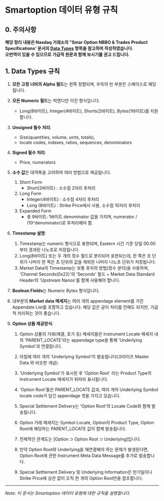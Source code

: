 # Smartoption 데이터 유형 규칙
## 0. 주의사항
__해당 정리 내용은 Nasdaq 거래소의 "Smar Option NBBO & Trades Product Specifications' 문서의 <u>Data Types</u> 항목을 참고하여 작성하였습니다.  
오번역이 있을 수 있으므로 가급적 원문과 함께 보시기를 권고 드립니다.__

## 1. Data Types 규칙
1. **모든 고정 너비의 Alpha 필드**는 왼쪽 정렬되며, 우측의 빈 부분은 스페이스로 패딩됩니다.

2. **모든 Numeric 필드**는 빅엔디안 이진 형식입니다.
   - Long(8바이트), Integer(4바이트), Shorts(2바이트), Bytes(1바이트)를 지원합니다.
3. **Unsigned 필수 처리**:
   - Size(quantities, volume, uints, totals),
   - locate codes, indexes, ratios, sequences, denominators

4. **Signed 필수 처리**:
   - Price, numerators
5. **소수 값**은 대역폭을 고려하여 여러 방법으로 제공됩니다.
   1) Short Form 
      - Short(2바이트) : 소수점 2자리 후처리
   2) Long Form  
      - Integer(4바이트) : 소수점 4자리 후처리
      - Long (8바이트) : Strike Price에서 사용, 소수점 10자리 후처리
   3) Expanded Form 
      - 총 9바이트: 1바이트 denominator 값을 가지며, numerator / (10^denominator)로 후처리해야 함.
      
6. **Timestamp 설명**:
   1) Timestamp는 numeric 형식으로 표현되며, Eastern 시간 기준 당일 00:00부터 경과된 나노초로 저장됩니다.
   2) Long(8바이트) 또는 두 개의 정수 필드로 분리되어 표현되는데, 한 쪽은 초 단위가 나머지 한 쪽은 초 단위의 값을 제외한 나머지 나노초 단위가 저장됩니다.
   3) Market Data의 Timestamp는 보통 후자의 방법(정수 분리)을 사용하며, 'Channel Seconds(0x22)'의 'Seconds' 필드 + Market Data Standard Header의 'Upstream Nanos'를 함께 사용해야 합니다.

7. **Boolean Fields**는 Numeric Bytes 형식입니다.

8. 대부분의 **Market data 메세지**는 여러 개의 appendage element를 가진 Appendate List를 포함하고 있습니다. 해당 값은 굳이 처리를 안해도 되지만, 가급적 처리하는 것이 좋습니다.  

9. **Option 상품 제공방식**:
   1) Option 상품의 거래(체결, 호가 등) 메세지들은 Instrument Locate 메세지 내의 'PARENT_LOCATE'라는 appendage type을 통해 'Underlying Symbol'과 연결됩니다.
   2) 아침에 여러 개의 'Underlying Symbol'이 발송됩니다(코라이즈 Master Data 와 비슷한 개념).
   3) 'Underlying Symbol'가 표시된 후 'Option Root' 라는 Product Type의 Instrument Locate 메세지가 뒤따라 표시됩니다.

   4) 'Option Root'들은 PARENT_LOCATE 값과, 여러 개의 Underlying Symbol locate code가 담긴 appendage 셋을 가지고 있습니다.  
   5) Special Settlement Delivery는 'Option Root'의 Locate Code와 함께 발송됩니다.
   6) Option 거래 메세지는 Symbol Locate, Option의 Product Type, Option Root에 해당하는 PARENT_LOCATE 값이 함께 발송됩니다.
   7) 전체적인 관계도는 [Option ⊃ Option Root ⊃ Underlying]입니다.
   8) 만약 Option Root와 Underlying을 재연결해야 하는 문제가 발생된다면, Option Root에 관한 Instrument Meta Data Message를 추가로 발송합니다.
   9) Special Settlement Delivery 및 Underlying Information은 만기일이나 Strike Price에 상관 없이 오직 한 개의 Option Root만을 참조합니다.

---

*Note: 이 문서는 Smartoption 데이터 유형에 대한 규칙을 설명합니다.*
